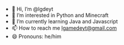 - 👋 Hi, I’m @lgdeyt
- 👀 I’m interested in Python and Minecraft
- 🌱 I’m currently learning Java and Javascript
- 📫 How to reach me lgamedeyt@gmail.com
- 😄 Pronouns: he/him

